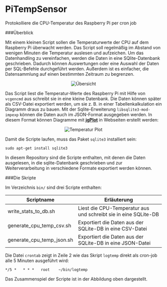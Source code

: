 PiTempSensor
============

Protokolliere die CPU-Temperatur des Raspberry Pi per cron job 

###Überblick

Mit einem kleinen Script sollen die Temperaturwerte der CPU auf dem Raspberry Pi überwacht werden. Das Script soll regelmäßig im Abstand von wenigen Minuten die Temperatur auslesen und aufzeichen. Um das Datenhandling zu vereinfachen, werden die Daten in eine SQlite-Datenbank geschrieben. Dadurch können Auswertungen oder eine Auswahl der Daten per SQL-Befehle durchgeführt werden. Außerdem ist es einfacher, die Datensammlung auf einen bestimmten Zeitraum zu begrenzen.    

<p align="center">
   <img alt="Übersicht" src="https://dl.dropboxusercontent.com/u/40629133/Status.png"/>
</p>

Das Script liest die Temperatur-Werte des Raspberry Pi mit Hilfe von `vcgencmd` aus schreibt sie in eine kleine Datenbank. Die Daten können später als CSV-Datei exportiert werden, um sie z. B. in einer Tabellenkalkulation ein Diagramm draus zu bauen. Mit der Sqlite-Erweiterung `libsqlite3-mod-impexp` können die Daten auch im JSON-Format ausgegeben werden. In diesem Format können Diagramme mit [**jgPlot**](http://www.jqplot.com/index.php) in Webseiten erstellt werden:

<p align="center">
   <img alt="Temperatur Plot" src="https://dl.dropboxusercontent.com/u/40629133/TempPlot.PNG"/>
</p>

Damit die Scripte laufen, muss das Paket `sqlite3` installiert sein:

    sudo apt-get install sqlite3

In diesem Repository sind die Scripte enthalten, mit denen die Daten ausgelesen, in die sqlite-Datenbank geschrieben und zur Weiterverarbeitung in verschiedene Formate exportiert werden können. 

###Die Skripte

Im Verzeichnis `bin/` sind drei Scripte enthalten:

Scriptname                 |  Erläuterung
---------------------------|------------------------------------------------------------------
write_stats_to_db.sh       |  Liest die CPU-Temperatur aus und schreibt sie in eine SQLite-DB
generate_cpu_temp_csv.sh   |  Exportiert die Daten aus der SQLite-DB in eine CSV-Datei
generate_cpu_temp_json.sh  |  Exportiert die Daten aus der SQLite-DB in eine JSON-Datei


Die Datei `crontab` zeigt in Zeile 2 wie das Skript `logtemp` direkt als cron-job alle 5 Minuten ausgeführt wird:

    */5 *   * * *   root    ~/bin/logtemp


Das Zusammenspiel der Scripte ist in der Abbildung oben dargestellt. 




